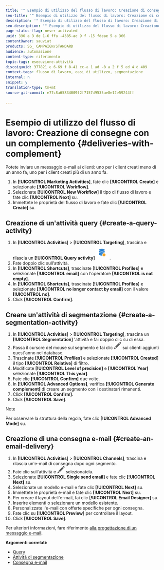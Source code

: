 ```yaml
---
title: '" Esempio di utilizzo del flusso di lavoro: Creazione di consegne con un complemento "'
seo-title: '" Esempio di utilizzo del flusso di lavoro: Creazione di consegne con un complemento "'
description: '" Esempio di utilizzo del flusso di lavoro: Creazione di consegne con un complemento "'
seo-description: '" Esempio di utilizzo del flusso di lavoro: Creazione di consegne con un complemento "'
page-status-flag: never-activated
uuid: 396 a 3 de 1-6 ffa -4385-ac 9 f -15 fdeae 5 a 366
contentOwner: sauviat
products: SG_ CAMPAIGN/STANDARD
audience: automazione
content-type: riferimento
topic-tags: esecuzione-attività
discoiquuid: 377821 e 6-69 f 8-41 cc-a 1 ad -8 a 2 f 5 ed 4 d 409
context-tags: flusso di lavoro, casi di utilizzo, segmentazione
internal: n
snippet: y
translation-type: tm+mt
source-git-commit: e77c8a65834009f2f7157d9535ae8e12e59244ff

---
```



# Esempio di utilizzo del flusso di lavoro: Creazione di consegne con un complemento {#deliveries-with-complement}

Potete inviare un messaggio e-mail ai clienti: uno per i client creati meno di un anno fa, uno per i client creati più di un anno fa.

1. In **[!UICONTROL Marketing Activities]**, fate clic **[!UICONTROL Create]** e selezionate **[!UICONTROL Workflow]**.
1. Selezionate **[!UICONTROL New Workflow]** il tipo di flusso di lavoro e fate clic **[!UICONTROL Next]** su.
1. Immettete le proprietà del flusso di lavoro e fate clic **[!UICONTROL Create]** su.

## Creazione di un'attività query {#create-a-query-activity}

1. In **[!UICONTROL Activities]** &gt; **[!UICONTROL Targeting]**, trascina e rilascia un **[!UICONTROL Query activity]**![](assets/query.png).
1. Fate doppio clic sull'attività.
1. In **[!UICONTROL Shortcuts]**, trascinate **[!UICONTROL Profiles]** e selezionate **[!UICONTROL email]** con l'operatore **[!UICONTROL is not empty]**.
1. In **[!UICONTROL Shortcuts]**, trascinate **[!UICONTROL Profiles]** e selezionate **[!UICONTROL no longer contact by email]** con il valore **[!UICONTROL no]**.
1. Click **[!UICONTROL Confirm]**.

## Creare un'attività di segmentazione {#create-a-segmentation-activity}

1. In **[!UICONTROL Activities]** &gt; **[!UICONTROL Targeting]**, trascina un **[!UICONTROL Segmentation]** 'attività e fai doppio clic su di essa.
1. Passa il cursore del mouse sul segmento e fai clic ![](assets/edit_darkgrey-24px.png) sui clienti aggiunti quest'anno nel database.
1. Trascinate **[!UICONTROL Profiles]** e selezionate **[!UICONTROL Created]** il tipo **[!UICONTROL Relative]** di filtro.
1. Modificate **[!UICONTROL Level of precision]** e **[!UICONTROL Year]** selezionate **[!UICONTROL This year]**.
1. Fate clic **[!UICONTROL Confirm]** due volte.
1. In **[!UICONTROL Advanced Options]**, verifica **[!UICONTROL Generate complement]** di creare un segmento con i destinatari rimanenti.
1. Click **[!UICONTROL Confirm]**.
1. Click **[!UICONTROL Save]**.

>[!NOTE]
>
>Per osservare la struttura della regola, fate clic **[!UICONTROL Advanced Mode]** su.

## Creazione di una consegna e-mail {#create-an-email-delivery}

1. In **[!UICONTROL Activities]** &gt; **[!UICONTROL Channels]**, trascina e rilascia un'e-mail di consegna dopo ogni segmento.
1. Fate clic sull'attività e ![](assets/edit_darkgrey-24px.png) selezionatela.
1. Selezionate **[!UICONTROL Single send email]** e fate clic **[!UICONTROL Next]** su.
1. Selezionate un modello e-mail e fate clic **[!UICONTROL Next]** su.
1. Immettete le proprietà e-mail e fate clic **[!UICONTROL Next]** su.
1. Per creare il layout dell'e-mail, fai clic **[!UICONTROL Email Designer]** su.
1. Inserire elementi o selezionare un modello esistente.
1. Personalizzate l'e-mail con offerte specifiche per ogni consegna.
1. Fate clic su **[!UICONTROL Preview]** per controllare il layout.
1. Click **[!UICONTROL Save]**.

Per ulteriori informazioni, fare riferimento [alla progettazione di un messaggio e-mail](../../designing/using/about-email-content-design.md#designing-an-email-content-from-scratch).

**Argomenti correlati:**

* [Query](../../automating/using/query.md)
* [Attività di segmentazione](../../automating/using/segmentation.md)
* [Consegna e-mail](../../automating/using/email-delivery.md)
